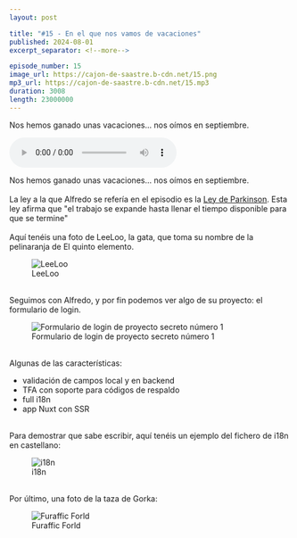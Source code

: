 ```yaml
---
layout: post

title: "#15 - En el que nos vamos de vacaciones"
published: 2024-08-01
excerpt_separator: <!--more-->

episode_number: 15
image_url: https://cajon-de-saastre.b-cdn.net/15.png
mp3_url: https://cajon-de-saastre.b-cdn.net/15.mp3
duration: 3008
length: 23000000
---
```

Nos hemos ganado unas vacaciones... nos oímos en septiembre.<!--more-->

<audio controls src="https://cajon-de-saastre.b-cdn.net/15.mp3"></audio>

<div>Nos hemos ganado unas vacaciones... nos oímos en septiembre.<br><br>La ley a la que Alfredo se refería en el episodio es la <a href="https://es.wikipedia.org/wiki/Ley_de_Parkinson">Ley de Parkinson</a>. Esta ley afirma que "el trabajo se expande hasta llenar el tiempo disponible para que se termine"<br><br>Aquí tenéis una foto de LeeLoo, la gata, que toma su nombre de la pelinaranja de El quinto elemento.<br><figure><img src="https://www.cajondesaastre.com/rails/active_storage/blobs/redirect/eyJfcmFpbHMiOnsiZGF0YSI6MTcsInB1ciI6ImJsb2JfaWQifX0=--9e7a500dfa342b58e162c95ec25d45909e135ed6/LeeLoo%20(multipase).png" alt="LeeLoo"><figcaption>LeeLoo</figcaption></figure><br>Seguimos con Alfredo, y por fin podemos ver algo de su proyecto: el formulario de login.<figure><img src="https://www.cajondesaastre.com/rails/active_storage/blobs/redirect/eyJfcmFpbHMiOnsiZGF0YSI6MTgsInB1ciI6ImJsb2JfaWQifX0=--8d012cb8c9bbbe2e0b0058f2b316d43056987180/2024-07-30_17.50.32.png" alt="Formulario de login de proyecto secreto número 1"><figcaption>Formulario de login de proyecto secreto número 1</figcaption></figure><br>Algunas de las características:</div><ul><li>validación de campos local y en backend</li><li>TFA con soporte para códigos de respaldo</li><li>full i18n</li><li>app Nuxt con SSR</li></ul><div><br>Para demostrar que sabe escribir, aquí tenéis un ejemplo del fichero de i18n en castellano:<br><figure><img src="https://www.cajondesaastre.com/rails/active_storage/blobs/redirect/eyJfcmFpbHMiOnsiZGF0YSI6MTksInB1ciI6ImJsb2JfaWQifX0=--03b4adb1363421e02ecca3e7531afe557ec63d49/2024-07-30_17.57.51.png" alt="i18n"><figcaption>i18n</figcaption></figure><br>Por último, una foto de la taza de Gorka:<br><figure><img src="https://www.cajondesaastre.com/rails/active_storage/blobs/redirect/eyJfcmFpbHMiOnsiZGF0YSI6MjAsInB1ciI6ImJsb2JfaWQifX0=--addc99e55c665db6f7abcf76bf15a8c65fe8f1ad/IMG_0851.jpeg" alt="Furaffic Forld"><figcaption>Furaffic Forld</figcaption></figure></div>
